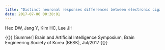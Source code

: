 ```yaml
---
title: "Distinct neuronal responses differences between electronic cigarette and regular/tobacco cigarette: fMRI study"
date: 2017-07-06 00:30:01
---
```


Heo DW, Jang Y, Kim HC, Lee JH

{{<format bright-green>}}
[Summer] Brain and Artificial Intelligence Symposium, Brain Engineering Society of Korea (BESK), Jul/2017
{{</format>}}

